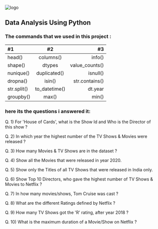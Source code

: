 ![logo](https://github.com/Marwaaah/OTT-Analysis-Netflix-Dataset/assets/68570897/b48a0312-0542-4521-b988-04b6c5b9c5ba)

## Data Analysis Using Python
### The commands that we used in this project :

| #1 | #2 | #3 |
| :---         |     :---:      |          ---: |
| head()   | columns()     | info()    |
| shape()     | dtypes      | value_counts()      |
| nunique()     | duplicated()      | isnull()      |
| dropna()     | isin()      | str.contains()      |
| str.split()     | to_datetime()      | dt.year      |
| groupby()     | max()      | min()      |

### here its the questions i answered it:
Q. 1) For 'House of Cards', what is the Show Id and Who is the Director of this show ?

Q. 2) In which year the highest number of the TV Shows & Movies were released ?

Q. 3) How many Movies & TV Shows are in the dataset ? 

Q. 4) Show all the Movies that were released in year 2020.

Q. 5) Show only the Titles of all TV Shows that were released in India only.

Q. 6) Show Top 10 Directors, who gave the highest number of TV Shows & Movies to Netflix ?

Q. 7) In how many movies/shows, Tom Cruise was cast ?

Q. 8) What are the different Ratings defined by Netflix ?

Q. 9) How many TV Shows got the 'R' rating, after year 2018 ?

Q. 10) What is the maximum duration of a Movie/Show on Netflix ?

